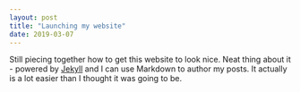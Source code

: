 ```yaml
---
layout: post
title: "Launching my website"
date: 2019-03-07
---
```


Still piecing together how to get this website to look nice.
Neat thing about it - powered by [Jekyll](http://jekyllrb.com) and I can use Markdown to author my posts. 
It actually is a lot easier than I thought it was going to be.
